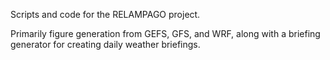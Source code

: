 Scripts and code for the RELAMPAGO project. 

Primarily figure generation from GEFS, GFS, and WRF, along with a briefing generator for creating daily weather briefings.

